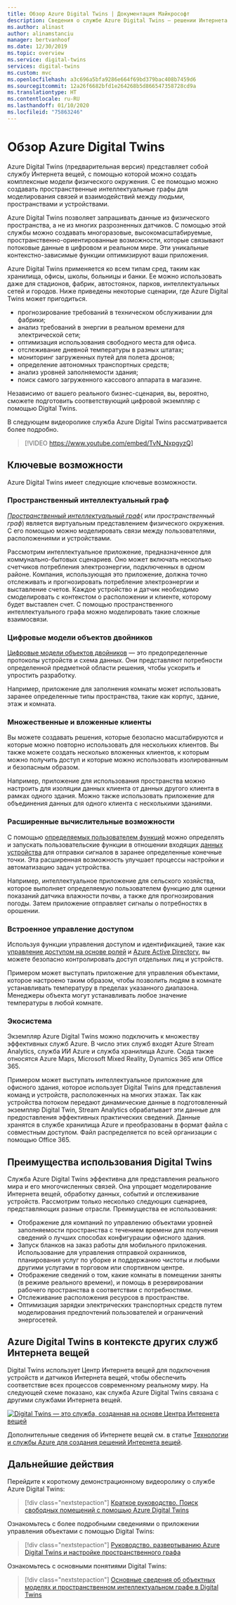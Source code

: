 ```yaml
---
title: Обзор Azure Digital Twins | Документация Майкрософт
description: Сведения о службе Azure Digital Twins — решении Интернета вещей для пространственной аналитики.
ms.author: alinast
author: alinamstanciu
manager: bertvanhoof
ms.date: 12/30/2019
ms.topic: overview
ms.service: digital-twins
services: digital-twins
ms.custom: mvc
ms.openlocfilehash: a3c696a5bfa9286e664f69bd379bac408b7459d6
ms.sourcegitcommit: 12a26f6682bfd1e264268b5d866547358728cd9a
ms.translationtype: HT
ms.contentlocale: ru-RU
ms.lasthandoff: 01/10/2020
ms.locfileid: "75863246"
---
```

# <a name="overview-of-azure-digital-twins"></a>Обзор Azure Digital Twins

Azure Digital Twins (предварительная версия) представляет собой службу Интернета вещей, с помощью которой можно создать комплексные модели физического окружения. С ее помощью можно создавать пространственные интеллектуальные графы для моделирования связей и взаимодействий между людьми, пространствами и устройствами.

Azure Digital Twins позволяет запрашивать данные из физического пространства, а не из многих разрозненных датчиков. С помощью этой службы можно создавать многоразовые, высокомасштабируемые, пространственно-ориентированные возможности, которые связывают потоковые данные в цифровом и реальном мире. Эти уникальные контекстно-зависимые функции оптимизируют ваши приложения. 

Azure Digital Twins применяется ко всем типам сред, таким как хранилища, офисы, школы, больницы и банки. Ее можно использовать даже для стадионов, фабрик, автостоянок, парков, интеллектуальных сетей и городов. Ниже приведены некоторые сценарии, где Azure Digital Twins может пригодиться.

- прогнозирование требований в техническом обслуживании для фабрики;
- анализ требований в энергии в реальном времени для электрической сети;
- оптимизация использования свободного места для офиса.
- отслеживание дневной температуры в разных штатах;
- мониторинг загруженных путей для полета дронов;
- определение автономных транспортных средств;
- анализ уровней заполняемости здания;
- поиск самого загруженного кассового аппарата в магазине.

Независимо от вашего реального бизнес-сценария, вы, вероятно, сможете подготовить соответствующий цифровой экземпляр с помощью Digital Twins.

В следующем видеоролике служба Azure Digital Twins рассматривается более подробно.

> [!VIDEO https://www.youtube.com/embed/TvN_NxpgyzQ]

## <a name="key-capabilities"></a>Ключевые возможности

Azure Digital Twins имеет следующие ключевые возможности.

### <a name="spatial-intelligence-graph"></a>Пространственный интеллектуальный граф

[*Пространственный интеллектуальный граф*](./concepts-objectmodel-spatialgraph.md#spatial-intelligence-graph)( или *пространственный граф*) является виртуальным представлением физического окружения. С его помощью можно моделировать связи между пользователями, расположениями и устройствами.

Рассмотрим интеллектуальное приложение, предназначенное для коммунально-бытовых сценариев. Оно может включать несколько счетчиков потребления электроэнергии, подключенных в одном районе. Компания, использующая это приложение, должна точно отслеживать и прогнозировать потребление электроэнергии и выставление счетов. Каждое устройство и датчик необходимо смоделировать с контекстом о расположении и клиенте, которому будет выставлен счет. С помощью пространственного интеллектуального графа можно моделировать такие сложные взаимосвязи.

### <a name="digital-twin-object-models"></a>Цифровые модели объектов двойников

[Цифровые модели объектов двойников](./concepts-objectmodel-spatialgraph.md#digital-twins-object-models) — это предопределенные протоколы устройств и схема данных. Они представляют потребности определенной предметной области решения, чтобы ускорить и упростить разработку.

Например, приложение для заполнения комнаты может использовать заранее определенные типы пространства, такие как корпус, здание, этаж и комната.

### <a name="multiple-and-nested-tenants"></a>Множественные и вложенные клиенты

Вы можете создавать решения, которые безопасно масштабируются и которые можно повторно использовать для нескольких клиентов. Вы также можете создать несколько вложенных клиентов, к которым можно получить доступ и которые можно использовать изолированным и безопасным образом.

Например, приложение для использования пространства можно настроить для изоляции данных клиента от данных другого клиента в рамках одного здания. Можно также использовать приложение для объединения данных для одного клиента с несколькими зданиями.

### <a name="advanced-compute-capabilities"></a>Расширенные вычислительные возможности

С помощью [определяемых пользователем функций](./concepts-user-defined-functions.md) можно определять и запускать пользовательские функции в отношении входящих [данных устройства](./concepts-device-ingress.md) для отправки сигналов в заранее определенные конечные точки. Эта расширенная возможность улучшает процессы настройки и автоматизацию задач устройства.

Например, интеллектуальное приложение для сельского хозяйства, которое выполняет определяемую пользователем функцию для оценки показаний датчика влажности почвы, а также для прогнозирования погоды. Затем приложение отправляет сигналы о потребностях в орошении.

### <a name="built-in-access-control"></a>Встроенное управление доступом

Используя функции управления доступом и идентификацией, такие как [управление доступом на основе ролей](./security-role-based-access-control.md) и [Azure Active Directory](./security-authenticating-apis.md), вы можете безопасно контролировать доступ отдельных лиц и устройств.

Примером может выступать приложение для управления объектами, которое настроено таким образом, чтобы позволить людям в комнате устанавливать температуру в пределах указанного диапазона. Менеджеры объекта могут устанавливать любое значение температуры в любой комнате.

### <a name="ecosystem"></a>Экосистема

Экземпляр Azure Digital Twins можно подключить к множеству эффективных служб Azure. В число этих служб входят Azure Stream Analytics, служба ИИ Azure и служба хранилища Azure. Сюда также относятся Azure Maps, Microsoft Mixed Reality, Dynamics 365 или Office 365.

Примером может выступать интеллектуальное приложение для офисного здания, которое использует Digital Twins для представления команд и устройств, расположенных на многих этажах. Так как устройства потоком передают динамические данные в подготовленный экземпляр Digital Twin, Stream Analytics обрабатывает эти данные для предоставления эффективных практических сведений. Данные хранятся в службе хранилища Azure и преобразованы в формат файла с совместным доступом. Файл распределяется по всей организации с помощью Office 365.

## <a name="solutions-that-benefit-from-azure-digital-twins"></a>Преимущества использования Digital Twins

Служба Azure Digital Twins эффективна для представления реального мира и его многочисленных связей. Она упрощает моделирование Интернета вещей, обработку данных, событий и отслеживание устройств. Рассмотрим только несколько следующих сценариев, представляющих разные отрасли. Преимущества ее использования:

* Отображение для компаний по управлению объектами уровней заполняемости пространства с течением времени для получения сведений о лучших способах конфигурации офисного здания.
* Запуск бланков на заказ работы для мобильного приложения. Использование для управления отправкой охранников, планирования услуг по уборке и поддержанию чистоты и любыми другими услугами в торговом или спортивном центре.
* Отображение сведений о том, какие комнаты в помещении заняты (в режиме реального времени), и помощь в резервировании рабочего пространства в соответствии с потребностями.
* Отслеживание расположения ресурсов в пространстве.
* Оптимизация зарядки электрических транспортных средств путем моделирования предпочтений пользователей и ограничений энергосетей.

## <a name="azure-digital-twins-in-the-context-of-other-iot-services"></a>Azure Digital Twins в контексте других служб Интернета вещей

Digital Twins использует Центр Интернета вещей для подключения устройств и датчиков Интернета вещей, чтобы обеспечить соответствие всех процессов современному реальному миру. На следующей схеме показано, как служба Azure Digital Twins связана с другими службами Интернета вещей.

[![Digital Twins — это служба, созданная на основе Центра Интернета вещей](media/overview/azure-digital-twins-in-iot-ecosystem.png)](media/overview/azure-digital-twins-in-iot-ecosystem.png#lightbox)

Дополнительные сведения об Интернете вещей см. в статье [Технологии и службы Azure для создания решений Интернета вещей](../iot-fundamentals/iot-services-and-technologies.md).

## <a name="next-steps"></a>Дальнейшие действия

Перейдите к короткому демонстрационному видеоролику о службе Azure Digital Twins:

>[!div class="nextstepaction"]
>[Краткое руководство. Поиск свободных помещений с помощью Azure Digital Twins](./quickstart-view-occupancy-dotnet.md)

Ознакомьтесь с более подробными сведениями о приложении управления объектами с помощью Digital Twins:

>[!div class="nextstepaction"]
>[Руководство. развертыванию Azure Digital Twins и настройке пространственного графа](./tutorial-facilities-setup.md)

Ознакомьтесь с основными понятиями Digital Twins:

>[!div class="nextstepaction"]
>[Основные сведения об объектных моделях и пространственном интеллектуальном графе в Digital Twins](./concepts-objectmodel-spatialgraph.md)